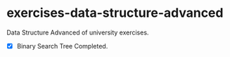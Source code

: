 # exercises-data-structure-advanced
Data Structure Advanced of university exercises.

-[X] Binary Search Tree Completed.
